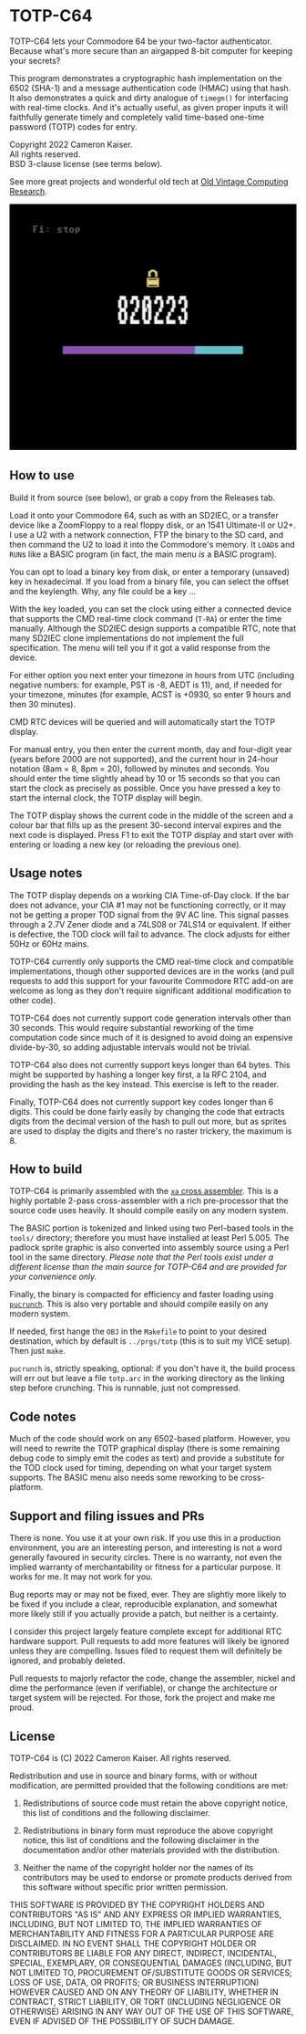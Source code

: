 # TOTP-C64

TOTP-C64 lets your Commodore 64 be your two-factor authenticator. Because
what's more secure than an airgapped 8-bit computer for keeping your secrets?

This program demonstrates a cryptographic hash implementation on the 6502
(SHA-1) and a message authentication code (HMAC) using that hash. It also
demonstrates a quick and dirty analogue of `timegm()` for interfacing with
real-time clocks. And it's actually useful, as given proper inputs it will
faithfully generate timely and completely valid time-based one-time
password (TOTP) codes for entry.

Copyright 2022 Cameron Kaiser.  
All rights reserved.  
BSD 3-clause license (see terms below).

See more great projects and wonderful old tech at
[Old Vintage Computing Research](http://oldvcr.blogspot.com/).

![Screenshot.](/png/pic.png?raw=true "Screenshot.")

## How to use

Build it from source (see below), or grab a copy from the Releases tab.

Load it onto your Commodore 64, such as with an SD2IEC, or a transfer device
like a ZoomFloppy to a real floppy disk, or an 1541 Ultimate-II or U2+. I
use a U2 with a network connection, FTP the binary to the SD card, and then
command the U2 to load it into the Commodore's memory. It `LOAD`s and
`RUN`s like a BASIC program (in fact, the main menu *is* a BASIC program).

You can opt to load a binary key from disk, or enter a temporary (unsaved)
key in hexadecimal. If you load from a binary file, you can select the
offset and the keylength. Why, any file could be a key ...

With the key loaded, you can set the clock using either a connected device
that supports the CMD real-time clock command (`T-RA`) or enter the time
manually. Although the SD2IEC design supports a compatible RTC, note that many
SD2IEC clone implementations do not implement the full specification. The menu
will tell you if it got a valid response from the device.

For either option you next enter your timezone in hours from UTC (including
negative numbers: for example, PST is -8, AEDT is 11), and, if needed for your
timezone, minutes (for example, ACST is +0930, so enter 9 hours and then 30
minutes).

CMD RTC devices will be queried and will automatically start the TOTP display.

For manual entry, you then enter the current month, day and four-digit year
(years before 2000 are not supported), and the current hour in 24-hour
notation (8am = 8, 8pm = 20), followed by minutes and seconds. You should
enter the time slightly ahead by 10 or 15 seconds so that you can start
the clock as precisely as possible. Once you have pressed a key to start
the internal clock, the TOTP display will begin.

The TOTP display shows the current code in the middle of the screen and a
colour bar that fills up as the present 30-second interval expires and the
next code is displayed. Press F1 to exit the TOTP display and start over
with entering or loading a new key (or reloading the previous one).

## Usage notes

The TOTP display depends on a working CIA Time-of-Day clock. If the bar
does not advance, your CIA #1 may not be functioning correctly, or it may
not be getting a proper TOD signal from the 9V AC line. This signal passes
through a 2.7V Zener diode and a 74LS08 or 74LS14 or equivalent. If either
is defective, the TOD clock will fail to advance. The clock adjusts for
either 50Hz or 60Hz mains.

TOTP-C64 currently only supports the CMD real-time clock and compatible
implementations, though other supported devices are in the works (and pull
requests to add this support for your favourite Commodore RTC add-on are
welcome as long as they don't require significant additional modification
to other code).

TOTP-C64 does not currently support code generation intervals other than 30
seconds. This would require substantial reworking of the time computation
code since much of it is designed to avoid doing an expensive divide-by-30,
so adding adjustable intervals would not be trivial.

TOTP-C64 also does not currently support keys longer than 64 bytes. This might
be supported by hashing a longer key first, a la RFC 2104, and providing the
hash as the key instead. This exercise is left to the reader.

Finally, TOTP-C64 does not currently support key codes longer than 6 digits.
This could be done fairly easily by changing the code that extracts digits
from the decimal version of the hash to pull out more, but as sprites are
used to display the digits and there's no raster trickery, the maximum is 8.

## How to build

TOTP-C64 is primarily assembled with the
[`xa` cross assembler](http://www.floodgap.com/retrotech/xa/). This is a
highly portable 2-pass cross-assembler with a rich pre-processor that the
source code uses heavily. It should compile easily on any modern system.

The BASIC portion is tokenized and linked using two Perl-based tools in the
`tools/` directory; therefore you must have installed at least Perl 5.005.
The padlock sprite graphic is also converted into assembly source using a
Perl tool in the same directory. *Please note that the Perl tools exist under
a different license than the main source for TOTP-C64 and are provided for
your convenience only.*

Finally, the binary is compacted for efficiency and faster loading using
[`pucrunch`](http://a1bert.kapsi.fi/Dev/pucrunch/). This is also very
portable and should compile easily on any modern system.

If needed, first hange the `OBJ` in the `Makefile` to point to your desired
destination, which by default is `../prgs/totp` (this is to suit my VICE
setup). Then just `make`.

`pucrunch` is, strictly speaking, optional: if you don't have it, the build
process will err out but leave a file `totp.arc` in the working directory
as the linking step before crunching. This is runnable, just not compressed.

## Code notes

Much of the code should work on any 6502-based platform. However, you will
need to rewrite the TOTP graphical display (there is some remaining debug
code to simply emit the codes as text) and provide a substitute for the TOD
clock used for timing, depending on what your target system supports. The
BASIC menu also needs some reworking to be cross-platform.

## Support and filing issues and PRs

There is none. You use it at your own risk. If you use this in a
production environment, you are an interesting person, and interesting
is not a word generally favoured in security circles. There is no
warranty, not even the implied warranty of merchantability or fitness
for a particular purpose. It works for me. It may not work for you.

Bug reports may or may not be fixed, ever. They are slightly more likely to
be fixed if you include a clear, reproducible explanation, and somewhat
more likely still if you actually provide a patch, but neither is a
certainty.

I consider this project largely feature complete except for additional RTC
hardware support. Pull requests to add more features will likely be
ignored unless they are compelling. Issues filed to request them will
definitely be ignored, and probably deleted.

Pull requests to majorly refactor the code, change the assembler, nickel
and dime the performance (even if verifiable), or change the architecture
or target system will be rejected. For those, fork the project and make me
proud.

## License

TOTP-C64 is (C) 2022 Cameron Kaiser. All rights reserved.

Redistribution and use in source and binary forms, with or without modification, are permitted provided that the following conditions are met:

1. Redistributions of source code must retain the above copyright notice, this list of conditions and the following disclaimer.

2. Redistributions in binary form must reproduce the above copyright notice, this list of conditions and the following disclaimer in the documentation and/or other materials provided with the distribution.

3. Neither the name of the copyright holder nor the names of its contributors may be used to endorse or promote products derived from this software without specific prior written permission.

THIS SOFTWARE IS PROVIDED BY THE COPYRIGHT HOLDERS AND CONTRIBUTORS "AS IS" AND ANY EXPRESS OR IMPLIED WARRANTIES, INCLUDING, BUT NOT LIMITED TO, THE IMPLIED WARRANTIES OF MERCHANTABILITY AND FITNESS FOR A PARTICULAR PURPOSE ARE DISCLAIMED. IN NO EVENT SHALL THE COPYRIGHT HOLDER OR CONTRIBUTORS BE LIABLE FOR ANY DIRECT, INDIRECT, INCIDENTAL, SPECIAL, EXEMPLARY, OR CONSEQUENTIAL DAMAGES (INCLUDING, BUT NOT LIMITED TO, PROCUREMENT OF/SUBSTITUTE GOODS OR SERVICES; LOSS OF USE, DATA, OR PROFITS; OR BUSINESS INTERRUPTION) HOWEVER CAUSED AND ON ANY THEORY OF LIABILITY, WHETHER IN CONTRACT, STRICT LIABILITY, OR TORT (INCLUDING NEGLIGENCE OR OTHERWISE) ARISING IN ANY WAY OUT OF THE USE OF THIS SOFTWARE, EVEN IF ADVISED OF THE POSSIBILITY OF SUCH DAMAGE.
